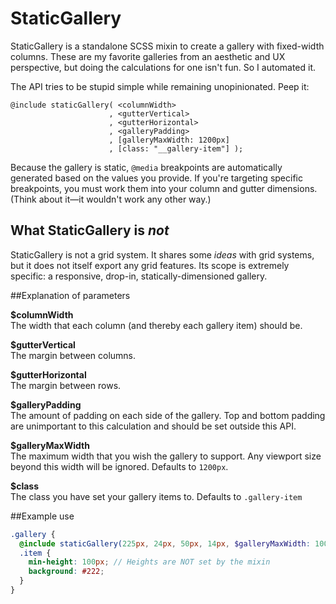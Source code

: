 # StaticGallery

StaticGallery is a standalone SCSS mixin to create a gallery with fixed-width columns. These are my favorite galleries from an aesthetic and UX perspective, but doing the calculations for one isn't fun. So I automated it.

The API tries to be stupid simple while remaining unopinionated. Peep it:


```
@include staticGallery( <columnWidth>
                      , <gutterVertical>
                      , <gutterHorizontal>
                      , <galleryPadding>
                      , [galleryMaxWidth: 1200px]
                      , [class: "__gallery-item"] );
```

Because the gallery is static, `@media` breakpoints are automatically generated based on the values you provide. If you're targeting specific breakpoints, you must work them into your column and gutter dimensions. (Think about it—it wouldn't work any other way.) 

## What StaticGallery is *not*

StaticGallery is not a grid system. It shares some *ideas* with grid systems, but it does not itself export any grid features. Its scope is extremely specific: a responsive, drop-in, statically-dimensioned gallery.

##Explanation of parameters

  **$columnWidth**  
    The width that each column (and thereby each gallery item) should be.

  **$gutterVertical**  
    The margin between columns.  

  **$gutterHorizontal**   
  The margin between rows.

  **$galleryPadding**  
    The amount of padding on each side of the gallery. Top and bottom
    padding are unimportant to this calculation and should be set outside
    this API.

  **$galleryMaxWidth**  
    The maximum width that you wish the gallery to support. Any viewport size
    beyond this width will be ignored. Defaults to `1200px`.

  **$class**  
    The class you have set your gallery items to. Defaults to `.gallery-item`

##Example use

```scss
.gallery {
  @include staticGallery(225px, 24px, 50px, 14px, $galleryMaxWidth: 1000px, $class: ".item");
  .item {
    min-height: 100px; // Heights are NOT set by the mixin
    background: #222;
  }
}
```
